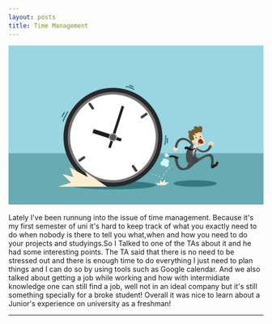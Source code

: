```yaml
---
layout: posts
title: Time Management
---
```

![hj](/assets/images/time.png)

Lately I've been runnung into the issue of time management. Because it's my first semester of uni it's hard to keep track of what you exactly need to do when nobody is there to tell you what,when and how you need to do your projects and studyings.So I Talked to one of the TAs about it and he had some interesting points. The TA said that there is no need to be stressed out and there is enough time to do everything I just need to plan things and I can do so by using tools such as Google calendar. And we also talked about getting a job while working and how with intermidiate knowledge one can still find a job, well not in an ideal company but it's still something specially for a broke student! Overall it was nice to learn  about a Junior's experience on university as a freshman! 




---
